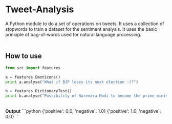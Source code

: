 Tweet-Analysis
==============

A Python module to do a set of operations on tweets. It uses a collection of stopwords to train a dataset for the sentiment analysis. It uses the basic principle of bag-of-words used for natural language processing.
<br/><br/>

<h2>How to use</h2>

```python
from src import features

a = features.Emoticons()
print a.analyse("What if BJP loses its next election :(?")

b = features.DictionaryTest()
print b.analyse("Possibility of Narendra Modi to become the prime minister of India is really high.")
```
<br/>
<strong>Output</strong>
```python
{'positive': 0.0, 'negative': 1.0}
{'positive': 1.0, 'negative': 0.0}
```

